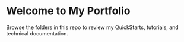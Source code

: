 # Welcome to My Portfolio #
Browse the folders in this repo to review my QuickStarts, tutorials, and technical documentation.
